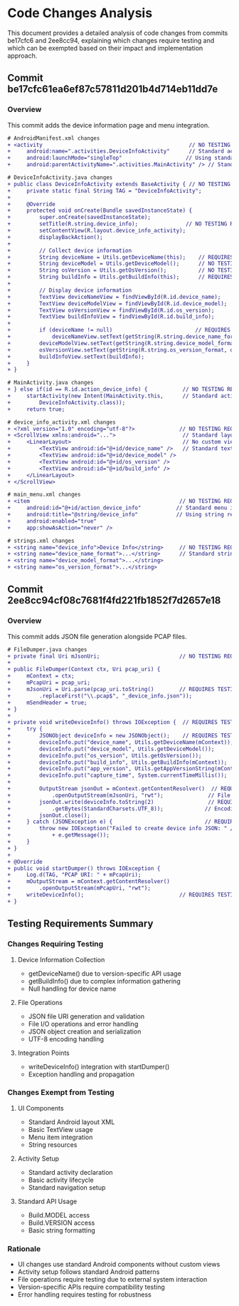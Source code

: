 # Code Changes Analysis

This document provides a detailed analysis of code changes from commits be17cfc6 and 2ee8cc94, explaining which changes require testing and which can be exempted based on their impact and implementation approach.

## Commit be17cfc61ea6ef87c57811d201b4d714eb11dd7e

### Overview
This commit adds the device information page and menu integration.

```diff
# AndroidManifest.xml changes
+ <activity                                              // NO TESTING REQUIRED
+     android:name=".activities.DeviceInfoActivity"      // Standard activity declaration
+     android:launchMode="singleTop"                    // Using standard launch mode
+     android:parentActivityName=".activities.MainActivity" /> // Standard navigation

# DeviceInfoActivity.java changes
+ public class DeviceInfoActivity extends BaseActivity { // NO TESTING REQUIRED - Standard activity extension
+     private static final String TAG = "DeviceInfoActivity";
+
+     @Override
+     protected void onCreate(Bundle savedInstanceState) {
+         super.onCreate(savedInstanceState);
+         setTitle(R.string.device_info);               // NO TESTING REQUIRED - Standard UI setup
+         setContentView(R.layout.device_info_activity);
+         displayBackAction();
+
+         // Collect device information
+         String deviceName = Utils.getDeviceName(this);    // REQUIRES TESTING - Version-specific API
+         String deviceModel = Utils.getDeviceModel();      // NO TESTING REQUIRED - Standard Build API
+         String osVersion = Utils.getOsVersion();          // NO TESTING REQUIRED - Standard Build API
+         String buildInfo = Utils.getBuildInfo(this);      // REQUIRES TESTING - Complex info gathering
+
+         // Display device information
+         TextView deviceNameView = findViewById(R.id.device_name);      // NO TESTING REQUIRED
+         TextView deviceModelView = findViewById(R.id.device_model);    // Standard view binding
+         TextView osVersionView = findViewById(R.id.os_version);
+         TextView buildInfoView = findViewById(R.id.build_info);
+
+         if (deviceName != null)                          // REQUIRES TESTING - Null handling
+             deviceNameView.setText(getString(R.string.device_name_format, deviceName));
+         deviceModelView.setText(getString(R.string.device_model_format, deviceModel));
+         osVersionView.setText(getString(R.string.os_version_format, osVersion));
+         buildInfoView.setText(buildInfo);
+     }
+ }

# MainActivity.java changes
+ } else if(id == R.id.action_device_info) {           // NO TESTING REQUIRED
+     startActivity(new Intent(MainActivity.this,      // Standard activity navigation
+         DeviceInfoActivity.class));
+     return true;

# device_info_activity.xml changes
+ <?xml version="1.0" encoding="utf-8"?>              // NO TESTING REQUIRED
+ <ScrollView xmlns:android="...">                     // Standard layout components
+     <LinearLayout>                                   // No custom views or animations
+         <TextView android:id="@+id/device_name" />   // Standard text display
+         <TextView android:id="@+id/device_model" />
+         <TextView android:id="@+id/os_version" />
+         <TextView android:id="@+id/build_info" />
+     </LinearLayout>
+ </ScrollView>

# main_menu.xml changes
+ <item                                               // NO TESTING REQUIRED
+     android:id="@+id/action_device_info"           // Standard menu item
+     android:title="@string/device_info"            // Using string resource
+     android:enabled="true"
+     app:showAsAction="never" />

# strings.xml changes
+ <string name="device_info">Device Info</string>     // NO TESTING REQUIRED
+ <string name="device_name_format">...</string>      // Standard string resources
+ <string name="device_model_format">...</string>
+ <string name="os_version_format">...</string>
```

## Commit 2ee8cc94cf08c7681f4fd221fb1852f7d2657e18

### Overview
This commit adds JSON file generation alongside PCAP files.

```diff
# FileDumper.java changes
+ private final Uri mJsonUri;                         // NO TESTING REQUIRED - Simple field
+
+ public FileDumper(Context ctx, Uri pcap_uri) {
+     mContext = ctx;
+     mPcapUri = pcap_uri;
+     mJsonUri = Uri.parse(pcap_uri.toString()        // REQUIRES TESTING - String manipulation
+         .replaceFirst("\\.pcap$", "_device_info.json"));
+     mSendHeader = true;
+ }
+
+ private void writeDeviceInfo() throws IOException {  // REQUIRES TESTING - Complex I/O
+     try {
+         JSONObject deviceInfo = new JSONObject();    // REQUIRES TESTING - JSON creation
+         deviceInfo.put("device_name", Utils.getDeviceName(mContext));
+         deviceInfo.put("device_model", Utils.getDeviceModel());
+         deviceInfo.put("os_version", Utils.getOsVersion());
+         deviceInfo.put("build_info", Utils.getBuildInfo(mContext));
+         deviceInfo.put("app_version", Utils.getAppVersionString(mContext));
+         deviceInfo.put("capture_time", System.currentTimeMillis());
+
+         OutputStream jsonOut = mContext.getContentResolver()  // REQUIRES TESTING
+             .openOutputStream(mJsonUri, "rwt");              // File I/O operations
+         jsonOut.write(deviceInfo.toString(2)                 // REQUIRES TESTING
+             .getBytes(StandardCharsets.UTF_8));             // Encoding handling
+         jsonOut.close();
+     } catch (JSONException e) {                             // REQUIRES TESTING
+         throw new IOException("Failed to create device info JSON: " // Error handling
+             + e.getMessage());
+     }
+ }
+
+ @Override
+ public void startDumper() throws IOException {
+     Log.d(TAG, "PCAP URI: " + mPcapUri);
+     mOutputStream = mContext.getContentResolver()
+         .openOutputStream(mPcapUri, "rwt");
+     writeDeviceInfo();                              // REQUIRES TESTING - Integration
+ }
```

## Testing Requirements Summary

### Changes Requiring Testing
1. Device Information Collection
   - getDeviceName() due to version-specific API usage
   - getBuildInfo() due to complex information gathering
   - Null handling for device name
   
2. File Operations
   - JSON file URI generation and validation
   - File I/O operations and error handling
   - JSON object creation and serialization
   - UTF-8 encoding handling
   
3. Integration Points
   - writeDeviceInfo() integration with startDumper()
   - Exception handling and propagation

### Changes Exempt from Testing
1. UI Components
   - Standard Android layout XML
   - Basic TextView usage
   - Menu item integration
   - String resources
   
2. Activity Setup
   - Standard activity declaration
   - Basic activity lifecycle
   - Standard navigation setup
   
3. Standard API Usage
   - Build.MODEL access
   - Build.VERSION access
   - Basic string formatting

### Rationale
- UI changes use standard Android components without custom views
- Activity setup follows standard Android patterns
- File operations require testing due to external system interaction
- Version-specific APIs require compatibility testing
- Error handling requires testing for robustness
